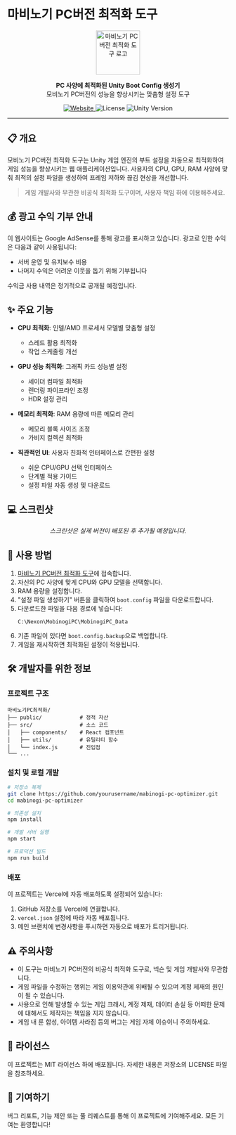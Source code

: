 # 마비노기 PC버전 최적화 도구

<p align="center">
  <img src="./public/logo192.png" alt="마비노기 PC버전 최적화 도구 로고" width="100" height="100" />
</p>

<p align="center">
  <b>PC 사양에 최적화된 Unity Boot Config 생성기</b><br/>
  모비노기 PC버전의 성능을 향상시키는 맞춤형 설정 도구
</p>

<p align="center">
  <a href="https://mabioptimizer.com">
    <img src="https://img.shields.io/badge/Website-mabioptimizer.com-blue?style=flat-square" alt="Website" />
  </a>
  <img src="https://img.shields.io/badge/License-MIT-green?style=flat-square" alt="License" />
  <img src="https://img.shields.io/badge/Unity-2021.3-lightgrey?style=flat-square" alt="Unity Version" />
</p>

---

## 📋 개요

모비노기 PC버전 최적화 도구는 Unity 게임 엔진의 부트 설정을 자동으로 최적화하여 게임 성능을 향상시키는 웹 애플리케이션입니다. 사용자의 CPU, GPU, RAM 사양에 맞춰 최적의 설정 파일을 생성하여 프레임 저하와 끊김 현상을 개선합니다.

> 게임 개발사와 무관한 비공식 최적화 도구이며, 사용자 책임 하에 이용해주세요.

## 💰 광고 수익 기부 안내

이 웹사이트는 Google AdSense를 통해 광고를 표시하고 있습니다. 광고로 인한 수익은 다음과 같이 사용됩니다:

- 서버 운영 및 유지보수 비용
- 나머지 수익은 어려운 이웃을 돕기 위해 기부됩니다

수익금 사용 내역은 정기적으로 공개될 예정입니다.

## ✨ 주요 기능

- **CPU 최적화**: 인텔/AMD 프로세서 모델별 맞춤형 설정
  - 스레드 활용 최적화
  - 작업 스케줄링 개선
  
- **GPU 성능 최적화**: 그래픽 카드 성능별 설정
  - 셰이더 컴파일 최적화
  - 렌더링 파이프라인 조정
  - HDR 설정 관리
  
- **메모리 최적화**: RAM 용량에 따른 메모리 관리
  - 메모리 블록 사이즈 조정
  - 가비지 컬렉션 최적화
  
- **직관적인 UI**: 사용자 친화적 인터페이스로 간편한 설정
  - 쉬운 CPU/GPU 선택 인터페이스
  - 단계별 적용 가이드
  - 설정 파일 자동 생성 및 다운로드

## 💻 스크린샷

<p align="center">
  <i>스크린샷은 실제 버전이 배포된 후 추가될 예정입니다.</i>
</p>

<!--
<p align="center">
  <img src="./screenshots/main.png" alt="메인 화면" width="600" />
</p>
<p align="center">메인 화면</p>

<p align="center">
  <img src="./screenshots/config.png" alt="설정 화면" width="600" />
</p>
<p align="center">설정 생성 화면</p>
-->

## 🚀 사용 방법

1. [마비노기 PC버전 최적화 도구](https://mabioptimizer.com)에 접속합니다.
2. 자신의 PC 사양에 맞게 CPU와 GPU 모델을 선택합니다.
3. RAM 용량을 설정합니다.
4. "설정 파일 생성하기" 버튼을 클릭하여 `boot.config` 파일을 다운로드합니다.
5. 다운로드한 파일을 다음 경로에 넣습니다:
   ```
   C:\Nexon\MobinogiPC\MobinogiPC_Data
   ```
6. 기존 파일이 있다면 `boot.config.backup`으로 백업합니다.
7. 게임을 재시작하면 최적화된 설정이 적용됩니다.

## 🛠️ 개발자를 위한 정보

### 프로젝트 구조

```
마비노기PC최적화/
├── public/            # 정적 자산
├── src/               # 소스 코드
│   ├── components/    # React 컴포넌트
│   ├── utils/         # 유틸리티 함수
│   └── index.js       # 진입점
└── ...
```

### 설치 및 로컬 개발

```bash
# 저장소 복제
git clone https://github.com/yourusername/mabinogi-pc-optimizer.git
cd mabinogi-pc-optimizer

# 의존성 설치
npm install

# 개발 서버 실행
npm start

# 프로덕션 빌드
npm run build
```

### 배포

이 프로젝트는 Vercel에 자동 배포하도록 설정되어 있습니다:

1. GitHub 저장소를 Vercel에 연결합니다.
2. `vercel.json` 설정에 따라 자동 배포됩니다.
3. 메인 브랜치에 변경사항을 푸시하면 자동으로 배포가 트리거됩니다.

## ⚠️ 주의사항

- 이 도구는 마비노기 PC버전의 비공식 최적화 도구로, 넥슨 및 게임 개발사와 무관합니다.
- 게임 파일을 수정하는 행위는 게임 이용약관에 위배될 수 있으며 계정 제재의 원인이 될 수 있습니다.
- 사용으로 인해 발생할 수 있는 게임 크래시, 계정 제재, 데이터 손실 등 어떠한 문제에 대해서도 제작자는 책임을 지지 않습니다.
- 게임 내 룬 합성, 아이템 사라짐 등의 버그는 게임 자체 이슈이니 주의하세요.

## 📝 라이선스

이 프로젝트는 MIT 라이선스 하에 배포됩니다. 자세한 내용은 저장소의 LICENSE 파일을 참조하세요.

## 🤝 기여하기

버그 리포트, 기능 제안 또는 풀 리퀘스트를 통해 이 프로젝트에 기여해주세요. 모든 기여는 환영합니다!